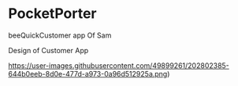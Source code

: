 # PocketPorter
beeQuickCustomer app Of Sam

Design of Customer App 

https://user-images.githubusercontent.com/49899261/202802385-644b0eeb-8d0e-477d-a973-0a96d512925a.png)
